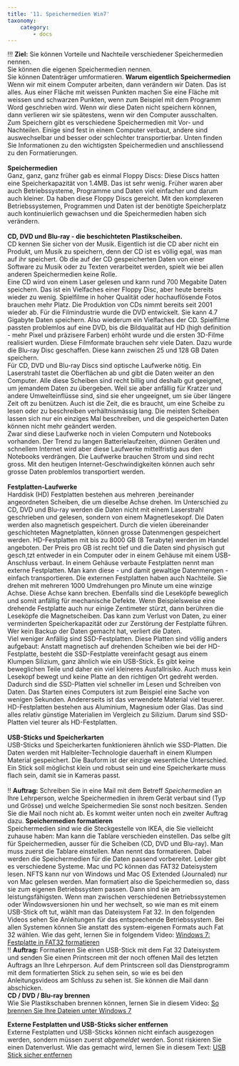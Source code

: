 ```yaml
---
title: '11. Speichermedien Win7'
taxonomy:
    category:
        - docs
---
```


!!! **Ziel:** Sie können Vorteile und Nachteile verschiedener Speichermedien nennen.<br>Sie können die eigenen Speichermedien nennen. <br>Sie können Datenträger umformatieren.
**Warum eigentlich Speichermedien**<br>
Wenn wir mit einem Computer arbeiten, dann verändern wir Daten. Das ist alles. Aus einer Fläche mit weissen Punkten machen Sie eine Fläche mit weissen und schwarzen Punkten, wenn zum Beispiel mit dem Programm Word geschrieben wird. Wenn wir diese Daten nicht speichern können, dann verlieren wir sie spätestens, wenn wir den Computer ausschalten.<br>
Zum Speichern gibt es verschiedene Speichermedien mit Vor- und Nachteilen. Einige sind fest in einem Computer verbaut, andere sind auswechselbar und besser oder schlechter transportierbar. Unten finden Sie Informationen zu den wichtigsten Speichermedien und anschliessend zu den Formatierungen.<br><br>
**Speichermedien**<br>
Ganz, ganz, ganz früher gab es einmal Floppy Discs: Diese Discs hatten eine Speicherkapazität von 1.4MB. Das ist sehr wenig. Früher waren aber auch Betriebssysteme, Programme und Daten viel einfacher und darum auch kleiner. Da haben diese Floppy Discs gereicht. Mit den komplexeren Betriebssystemen, Programmen und Daten ist der benötigte Speicherplatz auch kontinuierlich gewachsen und die Speichermedien haben sich verändern. <br><br>
**CD, DVD und Blu-ray - die beschichteten Plastikscheiben.**<br>
CD kennen Sie sicher von der Musik. Eigentlich ist die CD aber nicht ein Produkt, um Musik zu speichern, denn der CD ist es völlig egal, was man auf ihr speichert. Ob die auf der CD gespeicherten Daten von einer Software zu Musik oder zu Texten verarbeitet werden, spielt wie bei allen anderen Speichermedien keine Rolle. <br>
Eine CD wird von einem Laser gelesen und kann rund 700 Megabite Daten speichern. Das ist ein Vielfaches einer Floppy Disc, aber heute bereits wieder zu wenig. Spielfilme in hoher Qualität oder hochauflösende Fotos brauchen mehr Platz. Die Produktion von CDs nimmt bereits seit 2001 wieder ab. Für die Filmindustrie wurde die DVD entwickelt. Sie kann 4.7 Gigabyte Daten speichern. Also wiederum ein Vielfaches der CD. Spielfilme passten problemlos auf eine DVD, bis die Bildqualität auf HD (high definition - mehr Pixel und präzisere Farben) erhöht wurde und die ersten 3D-Filme realisiert wurden. Diese Filmformate brauchen sehr viele Daten. Dazu wurde die Blu-ray Disc geschaffen. Diese kann zwischen 25 und 128 GB Daten speichern. <br>
Für CD, DVD und Blu-ray Discs sind optische Laufwerke nötig. Ein Laserstrahl tastet die Oberflächen ab und gibt die Daten weiter an den Computer. Alle diese Scheiben sind recht billig und deshalb gut geeignet, um jemandem Daten  zu übergeben. Weil sie aber anfällig für Kratzer und andere Umwelteinflüsse sind, sind sie eher ungeeignet, um sie über längere Zeit oft zu benützen. Auch ist die Zeit, die es braucht, um eine Scheibe zu lesen oder zu beschreiben verhältnismässig lang. Die meisten Scheiben lassen sich nur ein einziges Mal beschreiben, und die gespeicherten Daten können nicht mehr geändert werden. <br>
Zwar sind diese Laufwerke noch in vielen Computern und Notebooks vorhanden. Der Trend zu langen Batterielaufzeiten, dünnen Geräten und schnellem Internet wird aber diese Laufwerke mittelfristig aus den Notebooks verdrängen. Die Laufwerke brauchen Strom und sind recht gross. Mit den heutigen Internet-Geschwindigkeiten können auch sehr grosse Daten problemlos transportiert werden.<br><br>
**Festplatten-Laufwerke**<br>
Harddisk (HD) Festplatten bestehen aus mehreren ¸bereinander angeordneten Scheiben, die um dieselbe Achse drehen. Im Unterschied zu CD, DVD und Blu-ray werden die Daten nicht mit einem Laserstrahl geschrieben und gelesen, sondern von einem Magnetlesekopf. Die Daten werden also magnetisch gespeichert. Durch die vielen übereinander geschichteten Magnetplatten, können grosse Datenmengen gespeichert werden. HD-Festplatten mit bis zu 8000 GB (8 Terabyte) werden im Handel angeboten. Der Preis pro GB ist recht tief und die Daten sind physisch gut gesch¸tzt entweder in ein Computer oder in einem Gehäuse mit einem USB-Anschluss verbaut. In einem Gehäuse verbaute Festplatten nennt man externe Festplatten. Man kann diese - und damit gewaltige Datenmengen - einfach transportieren. Die externen Festplatten haben auch Nachteile. Sie drehen mit mehreren 1000 Umdrehungen pro Minute um eine winzige Achse. Diese Achse kann brechen. Ebenfalls sind die Leseköpfe beweglich und somit anfällig für mechanische Defekte. Wenn Beispielsweise eine drehende Festplatte auch nur einige Zentimeter stürzt, dann berühren die Leseköpfe die Magnetscheiben. Das kann zum Verlust von Daten, zu einer verminderten Speicherkapazität oder zur Zerstörung der Festplatte führen. Wer kein Backup der Daten gemacht hat, verliert die Daten.<br>
Viel weniger Anfällig sind SSD-Festplatten. Diese Platten sind völlig anders aufgebaut: Anstatt magnetisch auf drehenden Scheiben wie bei der HD-Festplatte, besteht die SSD-Festplatte vereinfacht gesagt aus einem Klumpen Silizium, ganz ähnlich wie ein USB-Stick. Es gibt keine beweglichen Teile und daher ein viel kleineres Ausfallrisiko. Auch muss kein Lesekopf bewegt und keine Platte an den richtigen Ort gedreht werden. Dadurch sind die SSD-Platten viel schneller im Lesen und Schreiben von Daten. Das Starten eines Computers ist zum Beispiel eine Sache von wenigen Sekunden. Andererseits ist das verwendete Material viel teuerer. HD-Festplatten bestehen aus Aluminium, Magnesium oder Glas. Das sind alles relativ günstige Materialien im Vergleich zu Silizium. Darum sind SSD-Platten viel teurer als HD-Festplatten.<br><br>
**USB-Sticks und Speicherkarten**<br>
USB-Sticks und Speicherkarten funktionieren ähnlich wie SSD-Platten. Die Daten werden mit Halbleiter-Technologie dauerhaft in einem Klumpen Material gespeichert. Die Bauform ist der einzige wesentliche Unterschied. Ein Stick soll möglichst klein und robust sein und eine Speicherkarte muss flach sein, damit sie in Kameras passt. <br><br>
!! **Auftrag:** Schreiben Sie in eine Mail mit dem Betreff *Speichermedien* an Ihre Lehrperson, welche Speichermedien in ihrem Gerät verbaut sind (Typ und Grösse) und welche Speichermedien Sie sonst noch besitzen. Senden Sie die Mail noch nicht ab. Es kommt weiter unten noch ein zweiter Auftrag dazu.
**Speichermedien formatieren**<br>
Speichermedien sind wie die Steckgestelle von IKEA, die Sie vielleicht zuhause haben: Man kann die Tablare verschieden einstellen. Das selbe gilt für Speichermedien, ausser für die Scheiben (CD, DVD und Blu-ray). Man muss zuerst die Tablare einstellen. Man nennt das formatieren. Dabei werden die Speichermedien für die Daten passend vorbereitet. Leider gibt es verschiedene Systeme. Mac und PC können das FAT32 Dateisystem lesen. NFTS kann nur von Windows und Mac OS Extended (Journaled) nur von Mac gelesen werden. Man formatiert also die Speichermedien so, dass sie zum eigenen Betriebssystem passen. Dann sind sie am leistungsfähigsten. Wenn man zwischen verschiedenen Betriebssystemen oder Windowsversionen hin und her wechselt, so wie man es mit einem USB-Stick oft tut, wählt man das Dateisystem Fat 32. In den folgenden Videos sehen Sie Anleitungen für das entsprechende Betriebssystem. Bei allen Systemen können Sie anstatt des system-eigenen Formats auch Fat 32 wählen. Wie das geht, lernen Sie in folgendem Video: [Windows 7: Festplatte in FAT32 formatieren](https://www.youtube.com/watch?v=61YP0YsL5Fg)<br>
!! **Auftrag:** Formatieren Sie einen USB-Stick mit dem Fat 32 Dateisystem und senden Sie einen Printscreen mit der noch offenen Mail des letzten Auftrags an Ihre Lehrperson. Auf dem Printscreen soll das Dienstprogramm mit dem formatierten Stick zu sehen sein, so wie es bei den Anleitungsvideos am Schluss zu sehen ist. Sie können die Mail dann abschicken.<br>
**CD / DVD / Blu-ray brennen**<br>
Wie Sie Plastikschaben brennen können, lernen Sie in diesem Video: [So brennen Sie Ihre Dateien unter Windows 7](https://www.youtube.com/watch?v=xnWKAQnrWjM|)<br>

**Externe Festplatten und USB-Sticks sicher entfernen**<br>
Externe Festplatten und USB-Sticks können nicht einfach ausgezogen werden, sondern müssen zuerst *abgemeldet* werden. Sonst riskieren Sie einen Datenverlust. Wie das gemacht wird, lernen Sie in diesem Text: [USB Stick sicher entfernen](http://praxistipps.chip.de/usb-stick-sicher-entfernen-warum-ist-das-noetig_12021)





